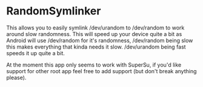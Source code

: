 RandomSymlinker
===============

This allows you to easily symlink /dev/urandom to /dev/random to work around slow randomness. This will speed up your device quite a bit as Android will use /dev/random for it's randomness, /dev/random being slow this makes everything that kinda needs it slow. /dev/urandom being fast speeds it up quite a bit.

At the moment this app only seems to work with SuperSu, if you'd like support for other root app feel free to add support (but don't break anything please).
